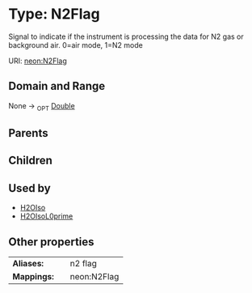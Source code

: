 
# Type: N2Flag


Signal to indicate if the instrument is processing the data for N2 gas or background air. 0=air mode, 1=N2 mode

URI: [neon:N2Flag](https://data.neonscience.org/N2Flag)


## Domain and Range

None ->  <sub>OPT</sub> [Double](types/Double.md)

## Parents


## Children


## Used by

 * [H2OIso](H2OIso.md)
 * [H2OIsoL0prime](H2OIsoL0prime.md)

## Other properties

|  |  |  |
| --- | --- | --- |
| **Aliases:** | | n2 flag |
| **Mappings:** | | neon:N2Flag |

